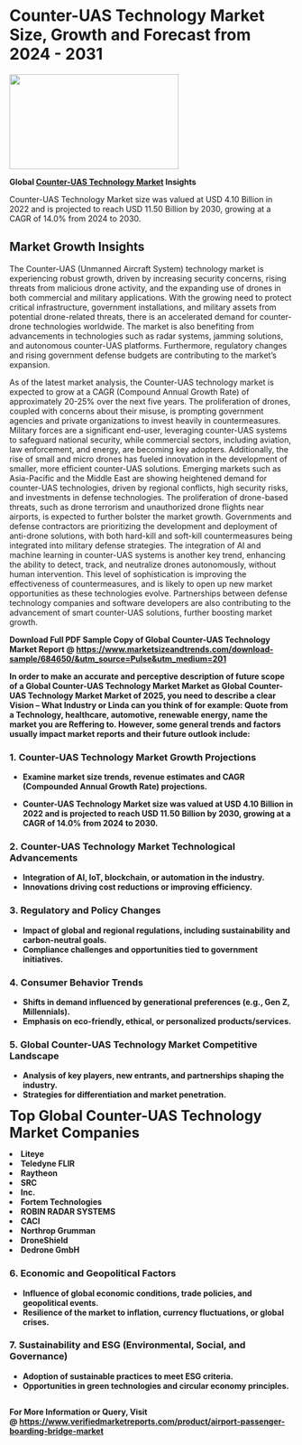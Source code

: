 <H1>Counter-UAS Technology Market Size, Growth and Forecast from 2024 - 2031</H1><img class="aligncenter size-medium wp-image-584254" src="https://thirdeyenews.in/wp-content/uploads/2024/09/Global-Market-Research-300x168.jpeg" alt="" width="300" height="168" /><p><strong>Global&nbsp;<a href="https://www.marketsizeandtrends.com/download-sample/684650/&amp;utm_source=Pulse&amp;utm_medium=201">Counter-UAS Technology Market</a> Insights</strong></p><p>Counter-UAS Technology Market size was valued at USD 4.10 Billion in 2022 and is projected to reach USD 11.50 Billion by 2030, growing at a CAGR of 14.0% from 2024 to 2030.</p><p><h2>Market Growth Insights</h2> <p>The Counter-UAS (Unmanned Aircraft System) technology market is experiencing robust growth, driven by increasing security concerns, rising threats from malicious drone activity, and the expanding use of drones in both commercial and military applications. With the growing need to protect critical infrastructure, government installations, and military assets from potential drone-related threats, there is an accelerated demand for counter-drone technologies worldwide. The market is also benefiting from advancements in technologies such as radar systems, jamming solutions, and autonomous counter-UAS platforms. Furthermore, regulatory changes and rising government defense budgets are contributing to the market’s expansion.</p> <p><strong></strong></p> <p>As of the latest market analysis, the Counter-UAS technology market is expected to grow at a CAGR (Compound Annual Growth Rate) of approximately 20-25% over the next five years. The proliferation of drones, coupled with concerns about their misuse, is prompting government agencies and private organizations to invest heavily in countermeasures. Military forces are a significant end-user, leveraging counter-UAS systems to safeguard national security, while commercial sectors, including aviation, law enforcement, and energy, are becoming key adopters. Additionally, the rise of small and micro drones has fueled innovation in the development of smaller, more efficient counter-UAS solutions. Emerging markets such as Asia-Pacific and the Middle East are showing heightened demand for counter-UAS technologies, driven by regional conflicts, high security risks, and investments in defense technologies. The proliferation of drone-based threats, such as drone terrorism and unauthorized drone flights near airports, is expected to further bolster the market growth. Governments and defense contractors are prioritizing the development and deployment of anti-drone solutions, with both hard-kill and soft-kill countermeasures being integrated into military defense strategies. The integration of AI and machine learning in counter-UAS systems is another key trend, enhancing the ability to detect, track, and neutralize drones autonomously, without human intervention. This level of sophistication is improving the effectiveness of countermeasures, and is likely to open up new market opportunities as these technologies evolve. Partnerships between defense technology companies and software developers are also contributing to the advancement of smart counter-UAS solutions, further boosting market growth. <p><strong></p><p><span class=""><strong>Download Full PDF Sample Copy of Global Counter-UAS Technology Market Report</strong> @ <a href="https://www.marketsizeandtrends.com/download-sample/684650/&amp;utm_source=Pulse&amp;utm_medium=201" target="_blank">https://www.marketsizeandtrends.com/download-sample/684650/&amp;utm_source=Pulse&amp;utm_medium=201</a></span></p><p>In order to make an accurate and perceptive description of future scope of a Global&nbsp;Counter-UAS Technology Market Market as Global&nbsp;Counter-UAS Technology Market Market of 2025, you need to describe a clear Vision &ndash; What Industry or Linda can you think of for example: Quote from a Technology, healthcare, automotive, renewable energy, name the market you are Reffering to. However, some general trends and factors usually impact market reports and their future outlook include:</p><h3>1.&nbsp;<strong>Counter-UAS Technology Market Growth Projections</strong></h3><ul><li>Examine market size trends, revenue estimates and CAGR (Compounded Annual Growth Rate) projections.</li><li><p>Counter-UAS Technology Market size was valued at USD 4.10 Billion in 2022 and is projected to reach USD 11.50 Billion by 2030, growing at a CAGR of 14.0% from 2024 to 2030.</p></li></ul><h3>2.&nbsp;<strong>Counter-UAS Technology Market Technological Advancements</strong></h3><ul><li>Integration of AI, IoT, blockchain, or automation in the industry.</li><li>Innovations driving cost reductions or improving efficiency.</li></ul><h3>3.&nbsp;<strong>Regulatory and Policy Changes</strong></h3><ul><li>Impact of global and regional regulations, including sustainability and carbon-neutral goals.</li><li>Compliance challenges and opportunities tied to government initiatives.</li></ul><h3>4.&nbsp;<strong>Consumer Behavior Trends</strong></h3><ul><li>Shifts in demand influenced by generational preferences (e.g., Gen Z, Millennials).</li><li>Emphasis on eco-friendly, ethical, or personalized products/services.</li></ul><h3>5.&nbsp;<strong>Global Counter-UAS Technology Market Competitive Landscape</strong></h3><ul><li>Analysis of key players, new entrants, and partnerships shaping the industry.</li><li>Strategies for differentiation and market penetration.</li></ul><p data-pm-slice="1 1 []"><span style="color: inherit; font-family: inherit; font-size: 25px;">Top Global Counter-UAS Technology Market Companies</span></p><div class="" data-test-id=""><p><li>Liteye</li><li> Teledyne FLIR</li><li> Raytheon</li><li> SRC</li><li> Inc.</li><li> Fortem Technologies</li><li> ROBIN RADAR SYSTEMS</li><li> CACI</li><li> Northrop Grumman</li><li> DroneShield</li><li> Dedrone GmbH</li></p></div><h3>6.&nbsp;<strong>Economic and Geopolitical Factors</strong></h3><ul><li>Influence of global economic conditions, trade policies, and geopolitical events.</li><li>Resilience of the market to inflation, currency fluctuations, or global crises.</li></ul><h3>7.&nbsp;<strong>Sustainability and ESG (Environmental, Social, and Governance)</strong></h3><ul><li>Adoption of sustainable practices to meet ESG criteria.</li><li>Opportunities in green technologies and circular economy principles.</li></ul><h2><strong style="font-size: 14px;">For More Information or Query, Visit @&nbsp;</strong><a style="background-color: #ffffff; font-size: 14px;" href="https://www.marketsizeandtrends.com/report/counter-uas-technology-market/" target="_blank">https://www.verifiedmarketreports.com/product/airport-passenger-boarding-bridge-market</a></h2>
